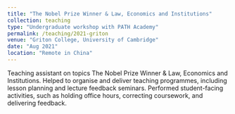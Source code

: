 ```yaml
---
title: "The Nobel Prize Winner & Law, Economics and Institutions"
collection: teaching
type: "Undergraduate workshop with PATH Academy"
permalink: /teaching/2021-griton
venue: "Griton College, University of Cambridge"
date: "Aug 2021"
location: "Remote in China"
---
```


Teaching assistant on topics The Nobel Prize Winner & Law, Economics and Institutions.
Helped to organise and deliver teaching programmes, including lesson planning and lecture feedback seminars.
Performed student-facing activities, such as holding office hours, correcting coursework, and delivering feedback.
